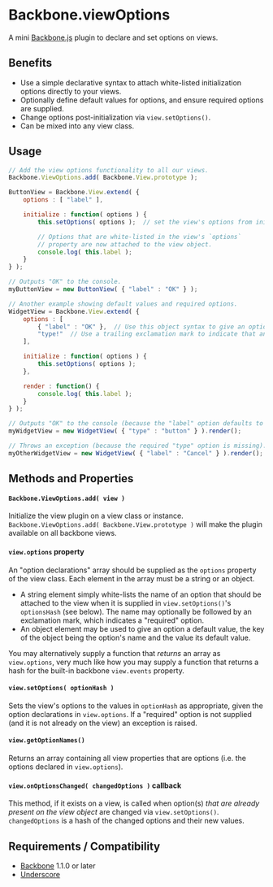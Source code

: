 # Backbone.viewOptions

A mini [Backbone.js](http://backbonejs.org/) plugin to declare and set options on views.

## Benefits

* Use a simple declarative syntax to attach white-listed initialization options directly to your views. 
* Optionally define default values for options, and ensure required options are supplied.
* Change options post-initialization via `view.setOptions()`.
* Can be mixed into any view class.

## Usage

```javascript
// Add the view options functionality to all our views.
Backbone.ViewOptions.add( Backbone.View.prototype );

ButtonView = Backbone.View.extend( {
	options : [ "label" ],

	initialize : function( options ) {
		this.setOptions( options );  // set the view's options from initialization options.

		// Options that are white-listed in the view's `options`
		// property are now attached to the view object.
		console.log( this.label );
	}
} );

// Outputs "OK" to the console.
myButtonView = new ButtonView( { "label" : "OK" } );

// Another example showing default values and required options.
WidgetView = Backbone.View.extend( {
	options : [
		{ "label" : "OK" },  // Use this object syntax to give an option a default value.
		"type!"  // Use a trailing exclamation mark to indicate that an option is required.
	],

	initialize : function( options ) {
		this.setOptions( options );
	},

	render : function() {
		console.log( this.label );
	}
} );

// Outputs "OK" to the console (because the "label" option defaults to "OK").
myWidgetView = new WidgetView( { "type" : "button" } ).render();

// Throws an exception (because the required "type" option is missing).
myOtherWidgetView = new WidgetView( { "label" : "Cancel" } ).render();
```

## Methods and Properties

#### `Backbone.ViewOptions.add( view )`

Initialize the view plugin on a view class or instance. `Backbone.ViewOptions.add( Backbone.View.prototype )` will make the plugin available on all backbone views.

#### `view.options` property

An "option declarations" array should be supplied as the `options` property of the view class. Each element in the array must be a string or an object.
* A string element simply white-lists the name of an option that should be attached to the view when it is supplied in `view.setOptions()`'s `optionsHash` (see below). The name may optionally be followed by an exclamation mark, which indicates a "required" option.
* An object element may be used to give an option a default value, the key of the object being the option's name and the value its default value.

You may alternatively supply a function that _returns_ an array as `view.options`, very much like how you may supply a function that returns a hash for the built-in backbone `view.events` property.

#### `view.setOptions( optionHash )`

Sets the view's options to the values in `optionHash` as appropriate, given the option declarations in `view.options`. If a "required" option is not supplied (and it is not already on the view) an exception is raised.

#### `view.getOptionNames()`

Returns an array containing all view properties that are options (i.e. the options declared in `view.options`).

#### `view.onOptionsChanged( changedOptions )` callback

This method, if it exists on a view, is called when option(s) _that are already present on the view object_ are changed via `view.setOptions()`. `changedOptions` is a hash of the changed options and their new values.

## Requirements / Compatibility

* [Backbone](http://www.backbonejs.org) 1.1.0 or later
* [Underscore](http://underscorejs.org)
